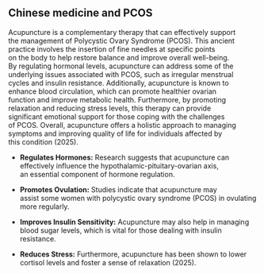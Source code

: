 ## Chinese medicine and PCOS

Acupuncture is a complementary therapy that can effectively support  
the management of Polycystic Ovary Syndrome (PCOS). This ancient  
practice involves the insertion of fine needles at specific points  
on the body to help restore balance and improve overall well-being.  
By regulating hormonal levels, acupuncture can address some of the  
underlying issues associated with PCOS, such as irregular menstrual  
cycles and insulin resistance. Additionally, acupuncture is known to  
enhance blood circulation, which can promote healthier ovarian  
function and improve metabolic health. Furthermore, by promoting  
relaxation and reducing stress levels, this therapy can provide  
significant emotional support for those coping with the challenges  
of PCOS. Overall, acupuncture offers a holistic approach to managing  
symptoms and improving quality of life for individuals affected by  
this condition (2025).  

- **Regulates Hormones:** Research suggests that acupuncture can  
effectively influence the hypothalamic-pituitary-ovarian axis,  
an essential component of hormone regulation.  

- **Promotes Ovulation:** Studies indicate that acupuncture may  
assist some women with polycystic ovary syndrome (PCOS) in ovulating  
more regularly.  

- **Improves Insulin Sensitivity:** Acupuncture may also help in managing  
blood sugar levels, which is vital for those dealing with insulin resistance.  

- **Reduces Stress:** Furthermore, acupuncture has been shown to lower  
cortisol levels and foster a sense of relaxation (2025).

